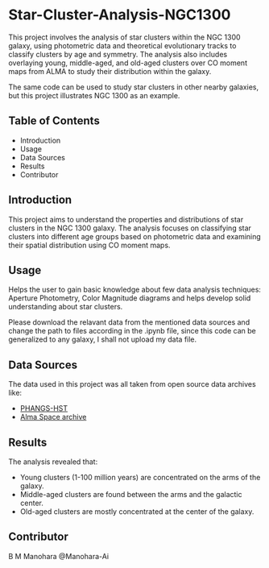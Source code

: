 # Star-Cluster-Analysis-NGC1300

This project involves the analysis of star clusters within the NGC 1300 galaxy, using photometric data and theoretical evolutionary tracks to classify clusters by age and symmetry. The analysis also includes overlaying young, middle-aged, and old-aged clusters over CO moment maps from ALMA to study their distribution within the galaxy.

The same code can be used to study star clusters in other nearby galaxies, but this project illustrates NGC 1300 as an example.

## Table of Contents

- Introduction
- Usage
- Data Sources
- Results
- Contributor

## Introduction

This project aims to understand the properties and distributions of star clusters in the NGC 1300 galaxy. The analysis focuses on classifying star clusters into different age groups based on photometric data and examining their spatial distribution using CO moment maps.

## Usage

Helps the user to gain basic knowledge about few data analysis techniques: Aperture Photometry, Color Magnitude diagrams and helps develop solid understanding about star clusters. 

Please download the relavant data from the mentioned data sources and change the path to files according in the .ipynb file, since this code can be generalized to any galaxy, I shall not upload my data file.

## Data Sources

The data used in this project was all taken from open source data archives like:
- [PHANGS-HST](https://archive.stsci.edu/hlsp/phangs/phangs-hst)
- [Alma Space archive](https://www.canfar.net/storage/vault/list/phangs/RELEASES/PHANGS-ALMA/by_galaxy)

## Results

The analysis revealed that:

- Young clusters (1-100 million years) are concentrated on the arms of the galaxy.
- Middle-aged clusters are found between the arms and the galactic center.
- Old-aged clusters are mostly concentrated at the center of the galaxy.

## Contributor
B M Manohara @Manohara-Ai

